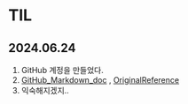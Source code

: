 # TIL

## 2024.06.24
1. GitHub 계정을 만들었다.
3. [GitHub_Markdown_doc](https://github.com/jinkyukim-me/markdown_ko) , [OriginalReference](https://docs.github.com/ko/get-started/writing-on-github/getting-started-with-writing-and-formatting-on-github/basic-writing-and-formatting-syntax)
4. 익숙해지겠지..
